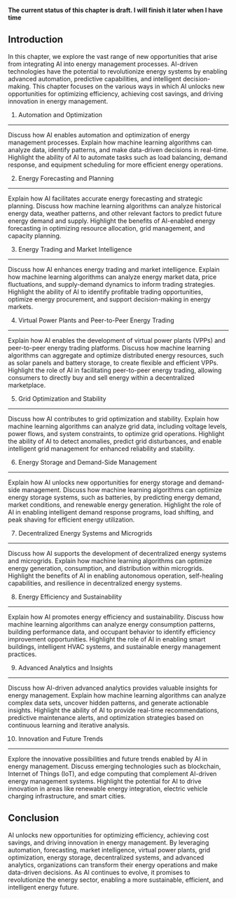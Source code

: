 **The current status of this chapter is draft. I will finish it later when I have time**

Introduction
------------

In this chapter, we explore the vast range of new opportunities that arise from integrating AI into energy management processes. AI-driven technologies have the potential to revolutionize energy systems by enabling advanced automation, predictive capabilities, and intelligent decision-making. This chapter focuses on the various ways in which AI unlocks new opportunities for optimizing efficiency, achieving cost savings, and driving innovation in energy management.

1. Automation and Optimization
------------------------------

Discuss how AI enables automation and optimization of energy management processes. Explain how machine learning algorithms can analyze data, identify patterns, and make data-driven decisions in real-time. Highlight the ability of AI to automate tasks such as load balancing, demand response, and equipment scheduling for more efficient energy operations.

2. Energy Forecasting and Planning
----------------------------------

Explain how AI facilitates accurate energy forecasting and strategic planning. Discuss how machine learning algorithms can analyze historical energy data, weather patterns, and other relevant factors to predict future energy demand and supply. Highlight the benefits of AI-enabled energy forecasting in optimizing resource allocation, grid management, and capacity planning.

3. Energy Trading and Market Intelligence
-----------------------------------------

Discuss how AI enhances energy trading and market intelligence. Explain how machine learning algorithms can analyze energy market data, price fluctuations, and supply-demand dynamics to inform trading strategies. Highlight the ability of AI to identify profitable trading opportunities, optimize energy procurement, and support decision-making in energy markets.

4. Virtual Power Plants and Peer-to-Peer Energy Trading
-------------------------------------------------------

Explain how AI enables the development of virtual power plants (VPPs) and peer-to-peer energy trading platforms. Discuss how machine learning algorithms can aggregate and optimize distributed energy resources, such as solar panels and battery storage, to create flexible and efficient VPPs. Highlight the role of AI in facilitating peer-to-peer energy trading, allowing consumers to directly buy and sell energy within a decentralized marketplace.

5. Grid Optimization and Stability
----------------------------------

Discuss how AI contributes to grid optimization and stability. Explain how machine learning algorithms can analyze grid data, including voltage levels, power flows, and system constraints, to optimize grid operations. Highlight the ability of AI to detect anomalies, predict grid disturbances, and enable intelligent grid management for enhanced reliability and stability.

6. Energy Storage and Demand-Side Management
--------------------------------------------

Explain how AI unlocks new opportunities for energy storage and demand-side management. Discuss how machine learning algorithms can optimize energy storage systems, such as batteries, by predicting energy demand, market conditions, and renewable energy generation. Highlight the role of AI in enabling intelligent demand response programs, load shifting, and peak shaving for efficient energy utilization.

7. Decentralized Energy Systems and Microgrids
----------------------------------------------

Discuss how AI supports the development of decentralized energy systems and microgrids. Explain how machine learning algorithms can optimize energy generation, consumption, and distribution within microgrids. Highlight the benefits of AI in enabling autonomous operation, self-healing capabilities, and resilience in decentralized energy systems.

8. Energy Efficiency and Sustainability
---------------------------------------

Explain how AI promotes energy efficiency and sustainability. Discuss how machine learning algorithms can analyze energy consumption patterns, building performance data, and occupant behavior to identify efficiency improvement opportunities. Highlight the role of AI in enabling smart buildings, intelligent HVAC systems, and sustainable energy management practices.

9. Advanced Analytics and Insights
----------------------------------

Discuss how AI-driven advanced analytics provides valuable insights for energy management. Explain how machine learning algorithms can analyze complex data sets, uncover hidden patterns, and generate actionable insights. Highlight the ability of AI to provide real-time recommendations, predictive maintenance alerts, and optimization strategies based on continuous learning and iterative analysis.

10. Innovation and Future Trends
--------------------------------

Explore the innovative possibilities and future trends enabled by AI in energy management. Discuss emerging technologies such as blockchain, Internet of Things (IoT), and edge computing that complement AI-driven energy management systems. Highlight the potential for AI to drive innovation in areas like renewable energy integration, electric vehicle charging infrastructure, and smart cities.

Conclusion
----------

AI unlocks new opportunities for optimizing efficiency, achieving cost savings, and driving innovation in energy management. By leveraging automation, forecasting, market intelligence, virtual power plants, grid optimization, energy storage, decentralized systems, and advanced analytics, organizations can transform their energy operations and make data-driven decisions. As AI continues to evolve, it promises to revolutionize the energy sector, enabling a more sustainable, efficient, and intelligent energy future.
